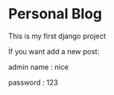 # Personal Blog
This is my first django project

İf you want add a new post:

admin name : nice 

password : 123
